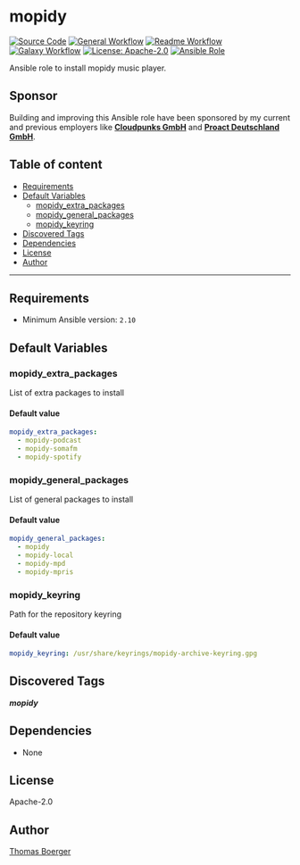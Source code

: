 # mopidy

[![Source Code](https://img.shields.io/badge/github-source%20code-blue?logo=github&amp;logoColor=white)](https://github.com/rolehippie/mopidy)
[![General Workflow](https://github.com/rolehippie/mopidy/actions/workflows/general.yml/badge.svg)](https://github.com/rolehippie/mopidy/actions/workflows/general.yml)
[![Readme Workflow](https://github.com/rolehippie/mopidy/actions/workflows/readme.yml/badge.svg)](https://github.com/rolehippie/mopidy/actions/workflows/readme.yml)
[![Galaxy Workflow](https://github.com/rolehippie/mopidy/actions/workflows/galaxy.yml/badge.svg)](https://github.com/rolehippie/mopidy/actions/workflows/galaxy.yml)
[![License: Apache-2.0](https://img.shields.io/github/license/rolehippie/mopidy)](https://github.com/rolehippie/mopidy/blob/master/LICENSE)
[![Ansible Role](https://img.shields.io/badge/role-rolehippie.mopidy-blue)](https://galaxy.ansible.com/rolehippie/mopidy)

Ansible role to install mopidy music player.

## Sponsor

Building and improving this Ansible role have been sponsored by my current and previous employers like **[Cloudpunks GmbH](https://cloudpunks.de)** and **[Proact Deutschland GmbH](https://www.proact.eu)**.

## Table of content

- [Requirements](#requirements)
- [Default Variables](#default-variables)
  - [mopidy_extra_packages](#mopidy_extra_packages)
  - [mopidy_general_packages](#mopidy_general_packages)
  - [mopidy_keyring](#mopidy_keyring)
- [Discovered Tags](#discovered-tags)
- [Dependencies](#dependencies)
- [License](#license)
- [Author](#author)

---

## Requirements

- Minimum Ansible version: `2.10`


## Default Variables

### mopidy_extra_packages

List of extra packages to install

#### Default value

```YAML
mopidy_extra_packages:
  - mopidy-podcast
  - mopidy-somafm
  - mopidy-spotify
```

### mopidy_general_packages

List of general packages to install

#### Default value

```YAML
mopidy_general_packages:
  - mopidy
  - mopidy-local
  - mopidy-mpd
  - mopidy-mpris
```

### mopidy_keyring

Path for the repository keyring

#### Default value

```YAML
mopidy_keyring: /usr/share/keyrings/mopidy-archive-keyring.gpg
```

## Discovered Tags

**_mopidy_**


## Dependencies

- None

## License

Apache-2.0

## Author

[Thomas Boerger](https://github.com/tboerger)
